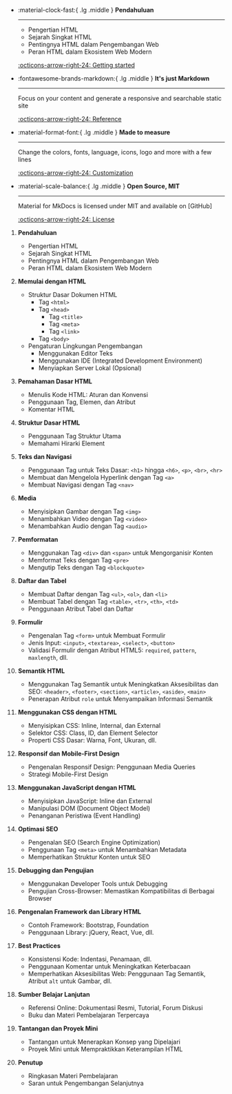 <div class="grid cards" markdown>

-   :material-clock-fast:{ .lg .middle } __Pendahuluan__

    ---

    - Pengertian HTML
    - Sejarah Singkat HTML
    - Pentingnya HTML dalam Pengembangan Web
    - Peran HTML dalam Ekosistem Web Modern

    [:octicons-arrow-right-24: Getting started](#)

-   :fontawesome-brands-markdown:{ .lg .middle } __It's just Markdown__

    ---

    Focus on your content and generate a responsive and searchable static site

    [:octicons-arrow-right-24: Reference](#)

-   :material-format-font:{ .lg .middle } __Made to measure__

    ---

    Change the colors, fonts, language, icons, logo and more with a few lines

    [:octicons-arrow-right-24: Customization](#)

-   :material-scale-balance:{ .lg .middle } __Open Source, MIT__

    ---

    Material for MkDocs is licensed under MIT and available on [GitHub]

    [:octicons-arrow-right-24: License](#)

</div>

1. **Pendahuluan**
    - Pengertian HTML
    - Sejarah Singkat HTML
    - Pentingnya HTML dalam Pengembangan Web
    - Peran HTML dalam Ekosistem Web Modern

2. **Memulai dengan HTML**
    - Struktur Dasar Dokumen HTML
        - Tag `<html>`
        - Tag `<head>`
            - Tag `<title>`
            - Tag `<meta>`
            - Tag `<link>`
        - Tag `<body>`
    - Pengaturan Lingkungan Pengembangan
        - Menggunakan Editor Teks
        - Menggunakan IDE (Integrated Development Environment)
        - Menyiapkan Server Lokal (Opsional)

3. **Pemahaman Dasar HTML**
    - Menulis Kode HTML: Aturan dan Konvensi
    - Penggunaan Tag, Elemen, dan Atribut
    - Komentar HTML

4. **Struktur Dasar HTML**
    - Penggunaan Tag Struktur Utama
    - Memahami Hirarki Element

5. **Teks dan Navigasi**
    - Penggunaan Tag untuk Teks Dasar: `<h1>` hingga `<h6>`, `<p>`, `<br>`, `<hr>`
    - Membuat dan Mengelola Hyperlink dengan Tag `<a>`
    - Membuat Navigasi dengan Tag `<nav>`

6. **Media**
    - Menyisipkan Gambar dengan Tag `<img>`
    - Menambahkan Video dengan Tag `<video>`
    - Menambahkan Audio dengan Tag `<audio>`

7. **Pemformatan**
    - Menggunakan Tag `<div>` dan `<span>` untuk Mengorganisir Konten
    - Memformat Teks dengan Tag `<pre>`
    - Mengutip Teks dengan Tag `<blockquote>`

8. **Daftar dan Tabel**
    - Membuat Daftar dengan Tag `<ul>`, `<ol>`, dan `<li>`
    - Membuat Tabel dengan Tag `<table>`, `<tr>`, `<th>`, `<td>`
    - Penggunaan Atribut Tabel dan Daftar

9. **Formulir**
    - Pengenalan Tag `<form>` untuk Membuat Formulir
    - Jenis Input: `<input>`, `<textarea>`, `<select>`, `<button>`
    - Validasi Formulir dengan Atribut HTML5: `required`, `pattern`, `maxlength`, dll.

10. **Semantik HTML**
    - Menggunakan Tag Semantik untuk Meningkatkan Aksesibilitas dan SEO: `<header>`, `<footer>`, `<section>`, `<article>`, `<aside>`, `<main>`
    - Penerapan Atribut `role` untuk Menyampaikan Informasi Semantik

11. **Menggunakan CSS dengan HTML**
    - Menyisipkan CSS: Inline, Internal, dan External
    - Selektor CSS: Class, ID, dan Element Selector
    - Properti CSS Dasar: Warna, Font, Ukuran, dll.

12. **Responsif dan Mobile-First Design**
    - Pengenalan Responsif Design: Penggunaan Media Queries
    - Strategi Mobile-First Design

13. **Menggunakan JavaScript dengan HTML**
    - Menyisipkan JavaScript: Inline dan External
    - Manipulasi DOM (Document Object Model)
    - Penanganan Peristiwa (Event Handling)

14. **Optimasi SEO**
    - Pengenalan SEO (Search Engine Optimization)
    - Penggunaan Tag `<meta>` untuk Menambahkan Metadata
    - Memperhatikan Struktur Konten untuk SEO

15. **Debugging dan Pengujian**
    - Menggunakan Developer Tools untuk Debugging
    - Pengujian Cross-Browser: Memastikan Kompatibilitas di Berbagai Browser

16. **Pengenalan Framework dan Library HTML**
    - Contoh Framework: Bootstrap, Foundation
    - Penggunaan Library: jQuery, React, Vue, dll.

17. **Best Practices**
    - Konsistensi Kode: Indentasi, Penamaan, dll.
    - Penggunaan Komentar untuk Meningkatkan Keterbacaan
    - Memperhatikan Aksesibilitas Web: Penggunaan Tag Semantik, Atribut `alt` untuk Gambar, dll.

18. **Sumber Belajar Lanjutan**
    - Referensi Online: Dokumentasi Resmi, Tutorial, Forum Diskusi
    - Buku dan Materi Pembelajaran Terpercaya

19. **Tantangan dan Proyek Mini**
    - Tantangan untuk Menerapkan Konsep yang Dipelajari
    - Proyek Mini untuk Mempraktikkan Keterampilan HTML

20. **Penutup**
    - Ringkasan Materi Pembelajaran
    - Saran untuk Pengembangan Selanjutnya